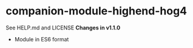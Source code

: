# companion-module-highend-hog4
See HELP.md and LICENSE
**Changes in v1.1.0**
- Module in ES6 format